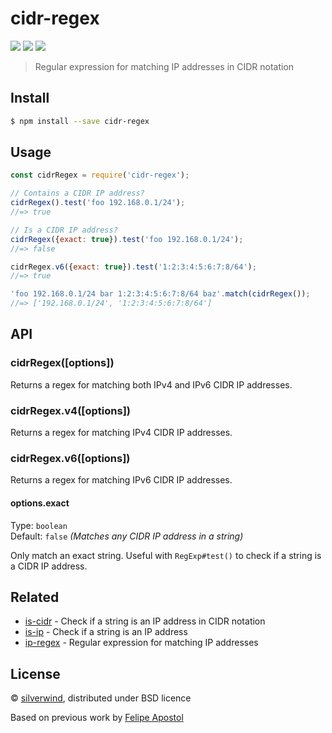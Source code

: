 # cidr-regex
[![](https://img.shields.io/npm/v/cidr-regex.svg?style=flat)](https://www.npmjs.org/package/cidr-regex) [![](https://img.shields.io/npm/dm/cidr-regex.svg)](https://www.npmjs.org/package/cidr-regex) [![](https://api.travis-ci.org/silverwind/cidr-regex.svg?style=flat)](https://travis-ci.org/silverwind/cidr-regex)

> Regular expression for matching IP addresses in CIDR notation

## Install

```sh
$ npm install --save cidr-regex
```

## Usage

```js
const cidrRegex = require('cidr-regex');

// Contains a CIDR IP address?
cidrRegex().test('foo 192.168.0.1/24');
//=> true

// Is a CIDR IP address?
cidrRegex({exact: true}).test('foo 192.168.0.1/24');
//=> false

cidrRegex.v6({exact: true}).test('1:2:3:4:5:6:7:8/64');
//=> true

'foo 192.168.0.1/24 bar 1:2:3:4:5:6:7:8/64 baz'.match(cidrRegex());
//=> ['192.168.0.1/24', '1:2:3:4:5:6:7:8/64']
```

## API

### cidrRegex([options])

Returns a regex for matching both IPv4 and IPv6 CIDR IP addresses.

### cidrRegex.v4([options])

Returns a regex for matching IPv4 CIDR IP addresses.

### cidrRegex.v6([options])

Returns a regex for matching IPv6 CIDR IP addresses.

#### options.exact

Type: `boolean`<br>
Default: `false` *(Matches any CIDR IP address in a string)*

Only match an exact string. Useful with `RegExp#test()` to check if a string is a CIDR IP address.


## Related

- [is-cidr](https://github.com/silverwind/is-cidr) - Check if a string is an IP address in CIDR notation
- [is-ip](https://github.com/sindresorhus/is-ip) - Check if a string is an IP address
- [ip-regex](https://github.com/sindresorhus/ip-regex) - Regular expression for matching IP addresses

## License

© [silverwind](https://github.com/silverwind), distributed under BSD licence

Based on previous work by [Felipe Apostol](https://github.com/flipjs)

